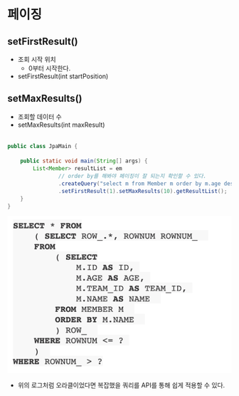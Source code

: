 # 페이징

## setFirstResult()

- 조회 시작 위치
    - 0부터 시작한다.
- setFirstResult(int startPosition)

## setMaxResults()

- 조회할 데이터 수
- setMaxResults(int maxResult)

```java

public class JpaMain {

    public static void main(String[] args) {
        List<Member> resultList = em
                // order by를 해봐야 페이징이 잘 되는지 확인할 수 있다.
                .createQuery("select m from Member m order by m.age desc", Member.class)
                .setFirstResult(1).setMaxResults(10).getResultList();
    }
}
```

![](../../.gitbook/assets/kimyounghan-orm-jpa/10/screenshot%202021-04-03%20오후%207.41.51.png)

- 위의 로그처럼 오라클이었다면 복잡했을 쿼리를 API를 통해 쉽게 적용할 수 있다.

